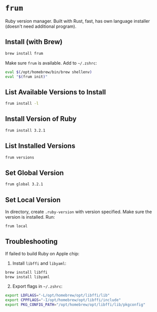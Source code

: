 # `frum`

Ruby version manager. Built with Rust, fast, has own language installer (doesn't need additional program).

## Install (with Brew)

```sh
brew install frum
```

Make sure `frum` is available. Add to `~/.zshrc`:

```sh
eval $(/opt/homebrew/bin/brew shellenv)
eval "$(frum init)"
```

## List Available Versions to Install

```sh
frum install -l
```

## Install Version of Ruby

```sh
frum install 3.2.1
```

## List Installed Versions

```sh
frum versions
```

## Set Global Version

```sh
frum global 3.2.1
```

## Set Local Version

In directory, create `.ruby-version` with version specified. Make sure the version is installed. Run:

```sh
frum local
```

## Troubleshooting

If failed to build Ruby on Apple chip:

1. Install `libffi` and `libyaml`:

```sh
brew install libffi
brew install libyaml
```

2. Export flags in `~/.zshrc`:

```sh
export LDFLAGS="-L/opt/homebrew/opt/libffi/lib"
export CPPFLAGS="-I/opt/homebrew/opt/libffi/include"
export PKG_CONFIG_PATH="/opt/homebrew/opt/libffi/lib/pkgconfig"
```
